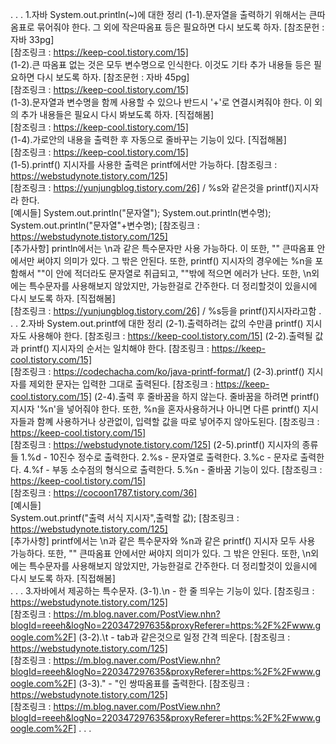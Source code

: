 .
.
.
1.자바 System.out.println(~)에 대한 정리
    (1-1).문자열을 출력하기 위해서는 큰따옴표로 묶어줘야 한다. 그 외에 작은따옴표 등은 필요하면 다시 보도록 하자.
        [참조문헌 : 자바 33pg]   
        [참조링크 : https://keep-cool.tistory.com/15]   
    (1-2).큰 따옴표 없는 것은 모두 변수명으로 인식한다. 이것도 기타 추가 내용들 등은 필요하면 다시 보도록 하자.
        [참조문헌 : 자바 45pg]   
        [참조링크 : https://keep-cool.tistory.com/15]  
    (1-3).문자열과 변수명을 함께 사용할 수 있으나 반드시 '+'로 연결시켜줘야 한다. 이 외의 추가 내용들은 필요시
        다시 봐보도록 하자.
        [직접해봄]   
        [참조링크 : https://keep-cool.tistory.com/15]  
    (1-4).가로안의 내용을 출력한 후 자동으로 줄바꾸는 기능이 있다.
        [직접해봄]   
        [참조링크 : https://keep-cool.tistory.com/15]  
    (1-5).printf() 지시자를 사용한 출력은 printf에서만 가능하다.
        [참조링크 : https://webstudynote.tistory.com/125]   
        [참조링크 : https://yunjungblog.tistory.com/26] / %s와 같은것을 printf()지시자라 한다.   
    [예시들]
        System.out.println("문자열");
        System.out.println(변수명);
        System.out.println("문자열"+변수명);
        [참조링크 : https://webstudynote.tistory.com/125]     
    [추가사항]
        println에서는 \n과 같은 특수문자만 사용 가능하다. 이 또한, "" 큰따옴표 안에서만 써야지 의미가 있다. 그 밖은 안된다.
        또한, printf() 지시자의 경우에는 %n을 포함해서 ""이 안에 적더라도 문자열로 취급되고, ""밖에 적으면 에러가 난다. 또한,
        \n외에는 특수문자를 사용해보지 않았지만, 가능한걸로 간주한다. 더 정리할것이 있을시에 다시 보도록 하자.
        [직접해봄]   
        [참조링크 : https://yunjungblog.tistory.com/26] / %s등을 printf()지시자라고함
.
. 
.
2.자바 System.out.printf에 대한 정리
    (2-1).출력하려는 값의 수만큼 printf() 지시자도 사용해야 한다.
        [참조링크 : https://keep-cool.tistory.com/15] 
    (2-2).출력될 값과 printf() 지시자의 순서는 일치해야 한다.
        [참조링크 : https://keep-cool.tistory.com/15]    
        [참조링크 : https://codechacha.com/ko/java-printf-format/]
    (2-3).printf() 지시자를 제외한 문자는 입력한 그대로 출력된다.
        [참조링크 : https://keep-cool.tistory.com/15] 
    (2-4).출력 후 줄바꿈을 하지 않는다. 줄바꿈을 하려면 printf() 지시자 '%n'을 넣어줘야 한다.
        또한, %n을 혼자사용하거나 아니면 다른 printf() 지시자들과 함꼐 사용하거나 상관없이, 입력할
        값을 따로 넣어주지 않아도된다.
        [참조링크 : https://keep-cool.tistory.com/15]    
        [참조링크 : https://webstudynote.tistory.com/125]
    (2-5).printf() 지시자의 종류들
        1.%d - 10진수 정수로 출력한다.
        2.%s - 문자열로 출력한다.
        3.%c - 문자로 출력한다.
        4.%f - 부동 소수점의 형식으로 출력한다.
        5.%n - 줄바꿈 기능이 있다.
        [참조링크 : https://keep-cool.tistory.com/15]   
        [참조링크 : https://cocoon1787.tistory.com/36]   
    [예시들]   
        System.out.printf("출력 서식 지시자",출력할 값);
        [참조링크 : https://webstudynote.tistory.com/125]  
    [추가사항]
        printf에서는 \n과 같은 특수문자와 %n과 같은 printf() 지시자 모두 사용 가능하다. 또한, "" 큰따옴표 안에서만 써야지 
        의미가 있다. 그 밖은 안된다. 또한, \n외에는 특수문자를 사용해보지 않았지만, 가능한걸로 간주한다. 더 정리할것이 있을시에
        다시 보도록 하자.
        [직접해봄]    
.
.
.
3.자바에서 제공하는 특수문자.
    (3-1).\n - 한 줄 띄우는 기능이 있다.
        [참조링크 : https://webstudynote.tistory.com/125]   
        [참조링크 : https://m.blog.naver.com/PostView.nhn?blogId=reeeh&logNo=220347297635&proxyReferer=https:%2F%2Fwww.google.com%2F]
    (3-2).\t - tab과 같은것으로 일정 간격 띄운다.
        [참조링크 : https://webstudynote.tistory.com/125]   
        [참조링크 : https://m.blog.naver.com/PostView.nhn?blogId=reeeh&logNo=220347297635&proxyReferer=https:%2F%2Fwww.google.com%2F]
    (3-3).\" - "인 쌍따옴표를 출력한다.
        [참조링크 : https://webstudynote.tistory.com/125]   
        [참조링크 : https://m.blog.naver.com/PostView.nhn?blogId=reeeh&logNo=220347297635&proxyReferer=https:%2F%2Fwww.google.com%2F]
.
.
.